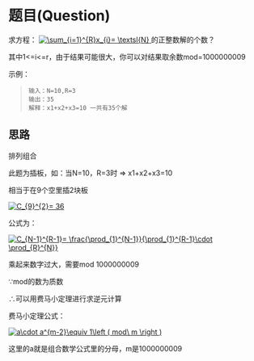 # 题目(Question)
求方程：
<a href="https://www.codecogs.com/eqnedit.php?latex=\sum_{i=1}^{R}x_{i}=&space;\textsl{N}" target="_blank">
  <img src="https://latex.codecogs.com/gif.latex?\sum_{i=1}^{R}x_{i}=&space;\textsl{N}" title="\sum_{i=1}^{R}x_{i}= \textsl{N}" />
</a>
的正整数解的个数？

其中1<=i<=r，由于结果可能很大，你可以对结果取余数mod=1000000009

示例：
>`输入：N=10,R=3`<br>
>`输出：35`<br>
>`解释：x1+x2+x3=10 一共有35个解`

## 思路
排列组合

此题为插板，如：当N=10，R=3时 => x1+x2+x3=10

相当于在9个空里插2块板

<a href="https://www.codecogs.com/eqnedit.php?latex=C_{9}^{2}=&space;36" target="_blank"><img src="https://latex.codecogs.com/gif.latex?C_{9}^{2}=&space;36" title="C_{9}^{2}= 36" /></a>

公式为：

<a href="https://www.codecogs.com/eqnedit.php?latex=C_{N-1}^{R-1}=&space;\frac{\prod_{1}^{N-1}}{\prod_{1}^{R-1}\cdot&space;\prod_{R}^{N}}" target="_blank"><img src="https://latex.codecogs.com/gif.latex?C_{N-1}^{R-1}=&space;\frac{\prod_{1}^{N-1}}{\prod_{1}^{R-1}\cdot&space;\prod_{R}^{N}}" title="C_{N-1}^{R-1}= \frac{\prod_{1}^{N-1}}{\prod_{1}^{R-1}\cdot \prod_{R}^{N}}" /></a>

乘起来数字过大，需要mod 1000000009

∵mod的数为质数

∴可以用费马小定理进行求逆元计算

费马小定理公式：

<a href="https://www.codecogs.com/eqnedit.php?latex=a\cdot&space;a^{m-2}\equiv&space;1\left&space;(&space;mod\&space;m&space;\right&space;)" target="_blank"><img src="https://latex.codecogs.com/gif.latex?a\cdot&space;a^{m-2}\equiv&space;1\left&space;(&space;mod\&space;m&space;\right&space;)" title="a\cdot a^{m-2}\equiv 1\left ( mod\ m \right )" /></a>

这里的a就是组合数学公式里的分母，m是1000000009

